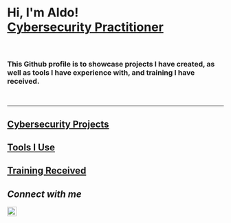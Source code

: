 # Hi, I'm Aldo! <br>[Cybersecurity Practitioner](https://www.linkedin.com/in/aldo-oliveri)

<br>

### This Github profile is to showcase projects I have created, as well as tools I have experience with, and training I have received.

<br>

---
## [Cybersecurity Projects](https://github.com/Aldo-2077/Cybersecurity-Projects.git)


## [Tools I Use](https://github.com/Aldo-2077/Tools-I-Use.git)

## [Training Received](https://github.com/Aldo-2077/Training-Received)

## *Connect with me* 
[<img align="left" alt="Aldo_Oliveri | LinkedIn" width="22px" src="https://cdn.jsdelivr.net/npm/simple-icons@v3/icons/linkedin.svg" />](https://www.linkedin.com/in/aldo-oliveri)
